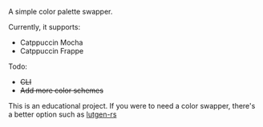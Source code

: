 A simple color palette swapper.

Currently, it supports:
- Catppuccin Mocha
- Catppuccin Frappe

Todo:
- ~~CLI~~
- ~~Add more color schemes~~

This is an educational project. If you were to need a color swapper, there's a better option such as [lutgen-rs](https://github.com/ozwaldorf/lutgen-rs)
